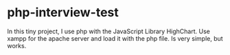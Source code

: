# php-interview-test
In this tiny project, I use php with the JavaScript Library HighChart.
Use xampp for the apache server and load it with the php file. Is very simple, but works.
